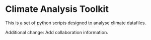 # Climate Analysis Toolkit

This is a set of python scripts designed to analyse climate datafiles.

Additional change: Add collaboration information.
